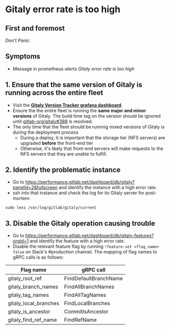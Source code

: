 # Gitaly error rate is too high

## First and foremost

*Don't Panic*

## Symptoms

* Message in prometheus-alerts _Gitaly error rate is too high_

## 1. Ensure that the same version of Gitaly is running across the entire fleet

- Visit the **[Gitaly Version Tracker grafana dashboard](https://performance.gitlab.net/dashboard/db/gitaly-version-tracker?orgId=1)**.
- Ensure the the entire fleet is running the **same major and minor versions** of Gitaly. The build time tag on the version should be ignored until [gitlab-org/gitaly#388](https://gitlab.com/gitlab-org/gitaly/issues/388) is resolved.
- The only time that the fleet should be runnnig mixed versions of Gitaly is during the deployment process
  - During a deploy, it is important that the storage tier (NFS servers) are upgraded **before** the front-end tier
  - Otherwise, it's likely that front-end servers will make requests to the NFS servers that they are unable to fulfill.


## 2. Identify the problematic instance

- Go to https://performance.gitlab.net/dashboard/db/gitaly?panelId=2&fullscreen and
identify the instance with a high error rate.
- ssh into that instance and check the log for its Gitaly server for post-mortem:

```
sudo less /var/log/gitlab/gitaly/current
```

## 3. Disable the Gitaly operation causing trouble

- Go to https://performance.gitlab.net/dashboard/db/gitaly-features?orgId=1 and identify the feature with a high error rate.
- Disable the relevant feature flag by running `!feature-set <flag_name> false`
on Slack's #production channel. The mapping of flag names to gRPC calls is as follows:


| Flag name             | gRPC call             |
|-----------------------|-----------------------|
| gitaly_root_ref       | FindDefaultBranchName |
| gitaly_branch_names   | FindAllBranchNames    |
| gitaly_tag_names      | FindAllTagNames       |
| gitaly_local_branches | FindLocalBranches     |
| gitaly_is_ancestor    | CommitIsAncestor      |
| gitaly_find_ref_name  | FindRefName           |

